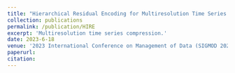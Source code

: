 ```yaml
---
title: "Hierarchical Residual Encoding for Multiresolution Time Series Compression"
collection: publications
permalink: /publication/HIRE
excerpt: 'Multiresolution time series compression.'
date: 2023-6-18
venue: '2023 International Conference on Management of Data (SIGMOD 2023) [to appear]'
paperurl:
citation:
---
```

